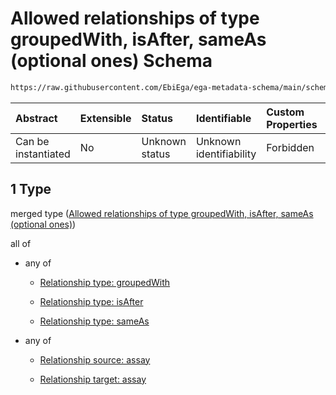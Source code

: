 # Allowed relationships of type groupedWith, isAfter, sameAs (optional ones) Schema

```txt
https://raw.githubusercontent.com/EbiEga/ega-metadata-schema/main/schemas/EGA.assay.json#/properties/assayRelationships/items/allOf/1/anyOf/1
```



| Abstract            | Extensible | Status         | Identifiable            | Custom Properties | Additional Properties | Access Restrictions | Defined In                                                                 |
| :------------------ | :--------- | :------------- | :---------------------- | :---------------- | :-------------------- | :------------------ | :------------------------------------------------------------------------- |
| Can be instantiated | No         | Unknown status | Unknown identifiability | Forbidden         | Allowed               | none                | [EGA.assay.json\*](../../../schemas/EGA.assay.json "open original schema") |

## 1 Type

merged type ([Allowed relationships of type groupedWith, isAfter, sameAs (optional ones)](ega-3-properties-assay-relationships-items-allof-relationship-constraints-for-an-assay-anyof-allowed-relationships-of-type-groupedwith-isafter-sameas-optional-ones.md))

all of

* any of

  * [Relationship type: groupedWith](ega-4-defs-relationship-type-groupedwith.md "check type definition")

  * [Relationship type: isAfter](ega-4-defs-relationship-type-isafter.md "check type definition")

  * [Relationship type: sameAs](ega-4-defs-relationship-type-sameas.md "check type definition")

* any of

  * [Relationship source: assay](ega-4-defs-relationship-source-assay.md "check type definition")

  * [Relationship target: assay](ega-4-defs-relationship-target-assay.md "check type definition")

